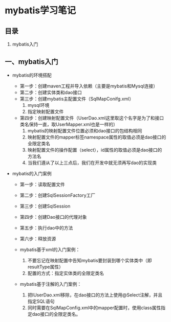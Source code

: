 # mybatis学习笔记

## 目录
1. mybatis入门

##  一、mybatis入门
* mybatis的环境搭配
	* 第一步：创建maven工程并导入依赖（主要是mybatis和Mysql连接）
	* 第二步：创建实体类和dao接口
	* 第三步：创建mybatis主配置文件（SqlMapConifg.xml）
		1. mysql环境
		2. 指定映射配置文件
	* 第四步：创建映射配置文件（UserDao.xml这里取这个名字是为了和接口类名保持一直，取UserMapper.xml也是一样的）
		1. mybatis的映射配置文件位置必须和dao接口的包结构相同
		2. 映射配置文件的mapper标签namespace属性的取值必须是dao接口的全限定类名
		3. 映射配置文件的操作配置（select），id属性的取值必须是dao接口的方法名
		4. 当我们遵从了以上三点后，我们在开发中就无须再写dao的实现类

* mybatis的入门案例
	* 第一步：读取配置文件
	* 第二步：创建SqlSessionFactory工厂
	* 第三步：创建SqlSession
	* 第四步：创建Dao接口的代理对象
	* 第五步：执行dao中的方法
	* 第六步：释放资源

	* mybatis基于xml的入门案例：
		1. 不要忘记在映射配置中告知mybatis要封装到哪个实体类中（即resultType属性）
		2. 配置的方式：指定实体类的全限定类名

	* mybatis基于注解的入门案例：
		1. 把IUserDao.xml移除，在dao接口的方法上使用@Select注解，并且指定SQL语句
		2. 同时需要在SqlMapConfig.xml中的mapper配置时，使用class属性指定dao接口的全限定类名。